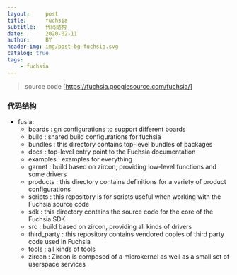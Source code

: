 ```yaml
---
layout:     post
title:      fuchsia
subtitle:   代码结构
date:       2020-02-11
author:     BY
header-img: img/post-bg-fuchsia.svg
catalog: true
tags:
    - fuchsia
---
```


> source code [https://fuchsia.googlesource.com/fuchsia/]

### 代码结构

- fusia:
    - boards    : gn configurations to support different boards
    - build     : shared build configurations for fuchsia
    - bundles   : this directory contains top-level bundles of packages
    - docs      : top-level entry point to the Fuchsia documentation
    - examples  : examples for everything
    - garnet    : build based on zircon, providing low-level functions and some drivers
    - products  : this directory contains definitions for a variety of product configurations
    - scripts   : this repository is for scripts useful when working with the Fuchsia source code
    - sdk       : this directory contains the source code for the core of the Fuchsia SDK
    - src       : build based on zircon, providing all kinds of drivers
    - third_party : this repository contains vendored copies of third party code used in Fuchsia
    - tools     : all kinds of tools
    - zircon    : Zircon is composed of a microkernel as well as a small set of userspace services

